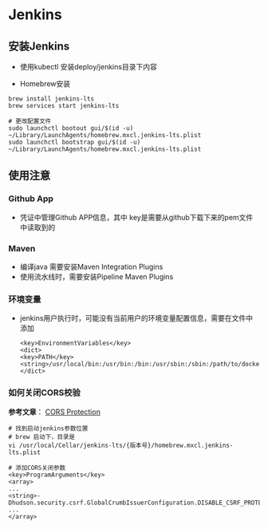 # Jenkins

## 安装Jenkins

- 使用kubectl 安装deploy/jenkins目录下内容

- Homebrew安装

```
brew install jenkins-lts
brew services start jenkins-lts

# 更改配置文件
sudo launchctl bootout gui/$(id -u) ~/Library/LaunchAgents/homebrew.mxcl.jenkins-lts.plist
sudo launchctl bootstrap gui/$(id -u) ~/Library/LaunchAgents/homebrew.mxcl.jenkins-lts.plist
```



## 使用注意

### Github App

- 凭证中管理Github APP信息，其中 key是需要从github下载下来的pem文件中读取到的

### Maven

- 编译java 需要安装Maven Integration Plugins
- 使用流水线时，需要安装Pipeline Maven Plugins



### 环境变量

- jenkins用户执行时，可能没有当前用户的环境变量配置信息，需要在文件中添加

  ```
  <key>EnvironmentVariables</key>
  <dict>
  <key>PATH</key>					
  <string>/usr/local/bin:/usr/bin:/bin:/usr/sbin:/sbin:/path/to/docker</string>
  </dict>
  ```



### 如何关闭CORS校验

**参考文章**： [CORS Protection](https://www.jenkins.io/doc/book/security/csrf-protection/)

```shell
# 找到启动jenkins参数位置
# brew 启动下，目录是
vi /usr/local/Cellar/jenkins-lts/{版本号}/homebrew.mxcl.jenkins-lts.plist

# 添加CORS关闭参数
<key>ProgramArguments</key>
<array>
...
<string>-Dhudson.security.csrf.GlobalCrumbIssuerConfiguration.DISABLE_CSRF_PROTECTION=true</string>
...
</array>
```

